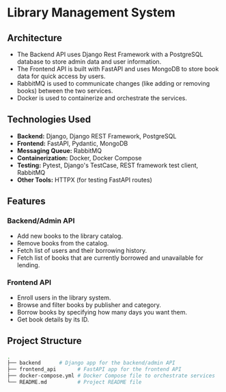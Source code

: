 # Library Management System

## Architecture

- The Backend API uses Django Rest Framework with a PostgreSQL database to store admin data and user information.
- The Frontend API is built with FastAPI and uses MongoDB to store book data for quick access by users.
- RabbitMQ is used to communicate changes (like adding or removing books) between the two services.
- Docker is used to containerize and orchestrate the services.

## Technologies Used

- **Backend:** Django, Django REST Framework, PostgreSQL
- **Frontend:** FastAPI, Pydantic, MongoDB
- **Messaging Queue:** RabbitMQ
- **Containerization:** Docker, Docker Compose
- **Testing:** Pytest, Django's TestCase, REST framework test client, RabbitMQ
- **Other Tools:** HTTPX (for testing FastAPI routes)

## Features

### Backend/Admin API

- Add new books to the library catalog.
- Remove books from the catalog.
- Fetch list of users and their borrowing history.
- Fetch list of books that are currently borrowed and unavailable for lending.

### Frontend API

- Enroll users in the library system.
- Browse and filter books by publisher and category.
- Borrow books by specifying how many days you want them.
- Get book details by its ID.

## Project Structure

```bash
.
├── backend      # Django app for the backend/admin API
├── frontend_api       # FastAPI app for the frontend API
├── docker-compose.yml # Docker Compose file to orchestrate services
└── README.md          # Project README file
